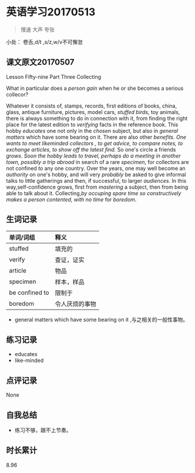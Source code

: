 # 英语学习20170513

> 慢速 大声 夸张

小处： 卷舌,d/t ,s/z,w/v不可懈怠

## 课文原文20170507

Lesson Fifty-nine   Part Three  Collecting 

What in particular does a _person gain_ when he or she becomes a serious collecor?

Whatever it consists of, stamps, records, first editions of books, china, glass, antique furniture, pictures, model cars, _stuffed_ _birds_, toy animals, there is always something to do in connection with it, from finding the right place for the latest edition to _verifying_ facts in the reference book.
This hobby _educates_ one not only in the _chosen_ subject, but also in _general matters_ which have some bearing on it. 
There are also other _benefits_.
_One wants to meet likeminded collectors , to get advice, to compare notes, to exchange articles, to show off the latest find._
So one's circle a friends _grows_.
_Soon the hobby leads to travel, perhaps do a meeting in another town, possibly a trip abroad_ in search of a rare _specimen_, for collectors are not confined _to_ any one country.
Over the years, one may well become  an _authority_ on one's hobby, and will very _probably_ be asked to give informal talks to little gatherings and then, if successful, to larger _audiences_.
In this way,self-confidence grows, first from _mastering_ a subject, then from being able to talk about it.
Collecting,_by occuping spare time so constructively  makes a person contented, with no time_ for _boredom_.

## 生词记录
| 单词/词组 | 释义  |
| :-----| :------|
| stuffed | 填充的 |
| verify | 查证，证实 |
| article | 物品 |
| specimen | 样本，样品 |
| be confined to | 限制于 |
| boredom | 令人厌烦的事物 |


* general matters which have some bearing on it ,与之相关的一般性事物。

## 练习记录
* educates
* like-minded

## 点评记录
None

## 自我总结
* 练习不够，跟不上节奏。

## 时长累计
8.96
